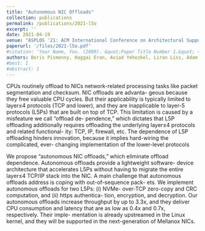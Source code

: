 ```yaml
---
title: "Autonomous NIC Offloads"
collection: publications
permalink: /publications/2021-l5o
excerpt: ''
date: 2021-04-19
venue: "ASPLOS '21: ACM International Conference on Architectural Support for Languages and Operating Systems"
paperurl: '/files/2021-l5o.pdf'
#citation: 'Your Name, You. (2009). &quot;Paper Title Number 1.&quot; <i>Journal 1</i>. 1(1).'
authors: Boris Pismenny, Haggai Eran, Aviad Yehezkel, Liran Liss, Adam Morrison, Dan Tsafrir
#best: 1
#abstract: 1
---
```

CPUs routinely offload to NICs network-related processing tasks
like packet segmentation and checksum. NIC offloads are advanta-
geous because they free valuable CPU cycles. But their applicability
is typically limited to layer≤4 protocols (TCP and lower), and they
are inapplicable to layer-5 protocols (L5Ps) that are built on top of
TCP. This limitation is caused by a misfeature we call “offload de-
pendence,” which dictates that L5P offloading additionally requires
offloading the underlying layer≤4 protocols and related functional-
ity: TCP, IP, firewall, etc. The dependence of L5P offloading hinders
innovation, because it implies hard-wiring the complicated, ever-
changing implementation of the lower-level protocols

We propose “autonomous NIC offloads,” which eliminate offload
dependence. Autonomous offloads provide a lightweight software-
device architecture that accelerates L5Ps without having to migrate
the entire layer≤4 TCP/IP stack into the NIC. A main challenge that
autonomous offloads address is coping with out-of-sequence pack-
ets. We implement autonomous offloads for two L5Ps: (i) NVMe-
over-TCP zero-copy and CRC computation, and (ii) https authentica-
tion, encryption, and decryption. Our autonomous offloads increase
throughput by up to 3.3x, and they deliver CPU consumption and
latency that are as low as 0.4x and 0.7x, respectively. Their imple-
mentation is already upstreamed in the Linux kernel, and they will
be supported in the next-generation of Mellanox NICs.

